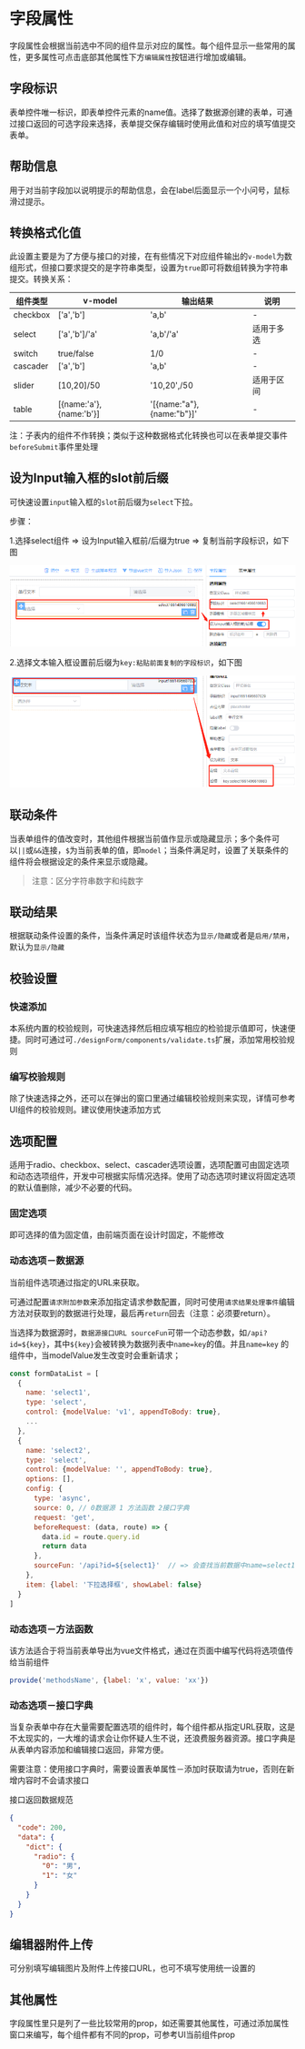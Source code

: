 # 字段属性

字段属性会根据当前选中不同的组件显示对应的属性。每个组件显示一些常用的属性，更多属性可点击底部其他属性下方`编辑属性`按钮进行增加或编辑。

## 字段标识

表单控件唯一标识，即表单控件元素的name值。选择了数据源创建的表单，可通过接口返回的可选字段来选择，表单提交保存编辑时使用此值和对应的填写值提交表单。

## 帮助信息

用于对当前字段加以说明提示的帮助信息，会在label后面显示一个小问号，鼠标滑过提示。

## 转换格式化值

此设置主要是为了方便与接口的对接，在有些情况下对应组件输出的`v-model`为数组形式，但接口要求提交的是字符串类型，设置为`true`即可将数组转换为字符串提交。转换关系：

| 组件类型     | v-model                 | 输出结果                      | 说明    |
|----------|-------------------------|---------------------------|-------|
| checkbox | ['a','b']               | 'a,b'                     | -     |
| select   | ['a','b']/'a'           | 'a,b'/'a'                 | 适用于多选 |  
| switch   | true/false              | 1/0                       | -     |  
| cascader | ['a','b']               | 'a,b'                     | -     |  
| slider   | [10,20]/50              | '10,20',/50               | 适用于区间 |  
| table    | [{name:'a'},{name:'b'}] | '[{name:"a"},{name:"b"}]' | -     |  

注：子表内的组件不作转换；类似于这种数据格式化转换也可以在表单提交事件`beforeSubmit`事件里处理

## 设为Input输入框的slot前后缀

可快速设置`input`输入框的`slot`前后缀为`select`下拉。

步骤：

1.选择select组件 => 设为Input输入框前/后缀为true => 复制当前字段标识，如下图

![](./img/img7.png)

2.选择文本输入框设置前后缀为`key:粘贴前面复制的字段标识`，如下图

![](./img/img8.png)

## 联动条件

当表单组件的值改变时，其他组件根据当前值作显示或隐藏显示；多个条件可以`||`或`&&`连接，`$`为当前表单的值，即`model`；当条件满足时，设置了关联条件的组件将会根据设定的条件来显示或隐藏。

> 注意：区分字符串数字和纯数字

## 联动结果

根据联动条件设置的条件，当条件满足时该组件状态为`显示/隐藏`或者是`启用/禁用`，默认为`显示/隐藏`

## 校验设置

### 快速添加

本系统内置的校验规则，可快速选择然后相应填写相应的检验提示值即可，快速便捷。同时可通过可`./designForm/components/validate.ts`扩展，添加常用校验规则

### 编写校验规则

除了快速选择之外，还可以在弹出的窗口里通过编辑校验规则来实现，详情可参考UI组件的校验规则。建议使用快速添加方式

## 选项配置

适用于radio、checkbox、select、cascader选项设置，选项配置可由固定选项和动态选项组件，开发中可根据实际情况选择。使用了动态选项时建议将固定选项的默认值删除，减少不必要的代码。

### 固定选项

即可选择的值为固定值，由前端页面在设计时固定，不能修改

### 动态选项－数据源

当前组件选项通过指定的URL来获取。

可通过配置`请求附加参数`来添加指定请求参数配置，同时可使用`请求结果处理事件`编辑方法对获取到的数据进行处理，最后再`return`回去（注意：必须要return）。

当选择为数据源时，`数据源接口URL sourceFun`可带一个动态参数，如`/api?id=${key}`，其中`${key}`会被转换为数据列表中`name=key`的值。并且`name=key`
的组件中，当modelValue发生改变时会重新请求；

```javascript
const formDataList = [
  {
    name: 'select1',
    type: 'select',
    control: {modelValue: 'v1', appendToBody: true},
    ...
  },
  {
    name: 'select2',
    type: 'select',
    control: {modelValue: '', appendToBody: true},
    options: [],
    config: {
      type: 'async',
      source: 0, // 0数据源 1 方法函数 2接口字典
      request: 'get',
      beforeRequest: (data, route) => {
        data.id = route.query.id
        return data
      },
      sourceFun: '/api?id=${select1}'  // => 会查找当前数据中name=select1的组件，取modelValue的值，即/api?id=v1
    },
    item: {label: '下拉选择框', showLabel: false}
  }
]
```

### 动态选项－方法函数

该方法适合于将当前表单导出为vue文件格式，通过在页面中编写代码将选项值传给当前组件

```javascript
provide('methodsName', {label: 'x', value: 'xx'})
```

### 动态选项－接口字典

当复杂表单中存在大量需要配置选项的组件时，每个组件都从指定URL获取，这是不太现实的，一大堆的请求会让你怀疑人生不说，还浪费服务器资源。接口字典是从表单内容添加和编辑接口返回，非常方便。

需要注意：使用接口字典时，需要设置表单属性－添加时获取请为true，否则在新增内容时不会请求接口

接口返回数据规范

```json
{
  "code": 200,
  "data": {
    "dict": {
      "radio": {
        "0": "男",
        "1": "女"
      }
    }
  }
}
```

## 编辑器附件上传

可分别填写编辑图片及附件上传接口URL，也可不填写使用统一设置的

## 其他属性

字段属性里只是列了一些比较常用的prop，如还需要其他属性，可通过添加属性窗口来编写，每个组件都有不同的prop，可参考UI当前组件prop
　　

